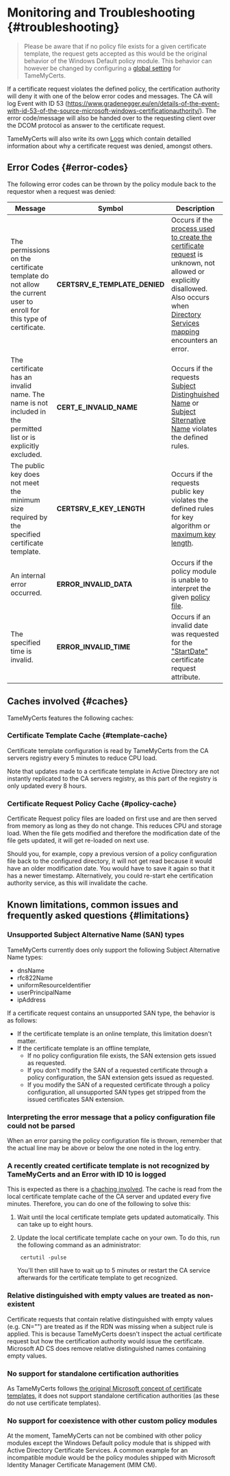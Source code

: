 # Monitoring and Troubleshooting {#troubleshooting}

> Please be aware that if no policy file exists for a given certificate template, the request gets accepted as this would be the original behavior of the Windows Default policy module. This behavior can however be changed by configuring a [global setting](#global-settings) for TameMyCerts.

If a certificate request violates the defined policy, the certification authority will deny it with one of the below error codes and messages. The CA will log Event with ID 53 (<https://www.gradenegger.eu/en/details-of-the-event-with-id-53-of-the-source-microsoft-windows-certificationauthority/>). The error code/message will also be handed over to the requesting client over the DCOM protocol as answer to the certificate request.

TameMyCerts will also write its own [Logs](#logs) which contain detailled information about why a certificate request was denied, amongst others.

## Error Codes {#error-codes}

The following error codes can be thrown by the policy module back to the
requestor when a request was denied:

|Message|Symbol|Description|
|---|---|---|
|The permissions on the certificate template do not allow the current user to enroll for this type of certificate. |**CERTSRV\_E\_TEMPLATE\_DENIED**|Occurs if the [process used to create the certificate request](#process-rules) is unknown, not allowed or explicitly disallowed. Also occurs when [Directory Services mapping](#ds-mapping) encounters an error.|
|The certificate has an invalid name. The name is not included in the permitted list or is explicitly excluded.|**CERT\_E\_INVALID\_NAME**|Occurs if the requests [Subject Distinghuished Name](#subject-rules) or [Subject Slternative Name](#san-rules) violates the defined rules.|
|The public key does not meet the minimum size required by the specified certificate template.|**CERTSRV\_E\_KEY\_LENGTH**|Occurs if the requests public key violates the defined rules for key algorithm or [maximum key length](#key-rules).|
|An internal error occurred.|**ERROR\_INVALID\_DATA**|Occurs if the policy module is unable to interpret the given [policy file](#configuring).|
|The specified time is invalid.|**ERROR\_INVALID\_TIME**|Occurs if an invalid date was requested for the ["StartDate"](#startdate) certificate request attribute.|

## Caches involved {#caches}

TameMyCerts features the following caches:

### Certificate Template Cache {#template-cache}

Certificate template configuration is read by TameMyCerts from the CA servers registry every 5 minutes to reduce CPU load.

Note that updates made to a certificate template in Active Directory are not instantly replicated to the CA servers registry, as this part of the registry is only updated every 8 hours.

### Certificate Request Policy Cache {#policy-cache}

Certificate Request policy files are loaded on first use and are then served from memory as long as they do not change. This reduces CPU and storage load. When the file gets modified and therefore the modification date of the file gets updated, it will get re-loaded on next use.

Should you, for example, copy a previous version of a policy configuration file back to the configured directory, it will not get read because it would have an older modification date. You would have to save it again so that it has a newer timestamp. Alternatively, you could re-start ehe certification authority service, as this will invalidate the cache.

## Known limitations, common issues and frequently asked questions {#limitations}

### Unsupported Subject Alternative Name (SAN) types

TameMyCerts currently does only support the following Subject Alternative Name types:

- dnsName
- rfc822Name
- uniformResourceIdentifier
- userPrincipalName
- ipAddress

If a certificate request contains an unsupported SAN type, the behavior is as follows:

- If the certificate template is an online template, this limitation doesn't matter.
- If the certificate template is an offline template,
  - If no policy configuration file exists, the SAN extension gets issued as requested.
  - If you don't modify the SAN of a requested certificate through a policy configuration, the SAN extension gets issued as requested.
  - If you modify the SAN of a requested certificate through a policy configuration, all unsupported SAN types get stripped from the issued certificates SAN extension.

### Interpreting the error message that a policy configuration file could not be parsed

When an error parsing the policy configuration file is thrown, remember that the actual line may be above or below the one noted in the log entry.

### A recently created certificate template is not recognized by TameMyCerts and an Error with ID 10 is logged

This is expected as there is a [chaching involved](#template-cache). The cache is read from the local certificate template cache of the CA server and updated every five minutes. Therefore, you can do one of the following to solve this:

1. Wait until the local certificate template gets updated automatically. This can take up to eight hours.

2. Update the local certificate template cache on your own. To do this, run the following command as an administrator:

        certutil -pulse

   You'll then still have to wait up to 5 minutes or restart the CA service afterwards for the certificate template to get recognized.

### Relative distinguished with empty values are treated as non-existent

Certificate requests that contain relative distinguished with empty values (e.g. CN="") are treated as if the RDN was missing when a subject rule is applied. This is because TameMyCerts doesn't inspect the actual certificate request but how the certification authority would issue the certificate. Microsoft AD CS does remove relative distinguished names containing empty values.

### No support for standalone certification authorities

As TameMyCerts follows [the original Microsoft concept of certificate templates](#how-it-works), it does not support standalone certification authorities (as these do not use certificate templates).

### No support for coexistence with other custom policy modules

At the moment, TameMyCerts can not be combined with other policy modules except the Windows Default policy module that is shipped with Active Directory Certificate Services. A common example for an incompatible module would be the policy modules shipped with Microsoft Identity Manager Certificate Management (MIM CM).
